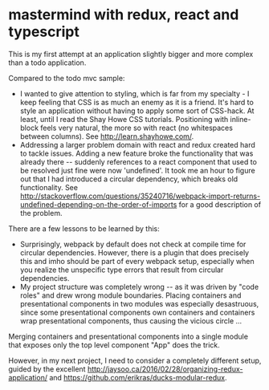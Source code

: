 # mastermind with redux, react and typescript

This is my first attempt at an application slightly bigger and more complex than a todo application.

Compared to the todo mvc sample:
- I wanted to give attention to styling, which is far from my specialty - I keep feeling that
CSS is as much an enemy as it is a friend. It's hard to style an application without having to apply
some sort of CSS-hack. At least, until I read the Shay Howe CSS tutorials. Positioning with inline-block
feels very natural, the more so with react (no whitespaces between columns). See http://learn.shayhowe.com/.
- Addressing a larger problem domain with react and redux created hard to tackle issues. Adding a new feature
broke the functionality that was already there -- suddenly references to a react component that
used to be resolved just fine were now 'undefined'. It took me an hour to figure out that I had
introduced a circular dependency, which breaks old functionality. See http://stackoverflow.com/questions/35240716/webpack-import-returns-undefined-depending-on-the-order-of-imports
for a good description of the problem. 

There are a few lessons to be learned by this:
- Surprisingly, webpack by default does not check at compile time for circular dependencies. However,
there is a plugin that does precisely this and imho should be part of every webpack setup, especially
when you realize the unspecific type errors that result from circular dependencies.
- My project structure was completely wrong -- as it was driven by "code roles" and drew wrong
module boundaries. Placing containers and presentational components in two modules was especially
desastruous, since some presentational components own containers and containers wrap presentational
components, thus causing the vicious circle ...

Merging containers and presentational components into a single module that exposes only the top
level component "App" does the trick.

However, in my next project, I need to consider a completely different setup, guided by the excellent
http://jaysoo.ca/2016/02/28/organizing-redux-application/ and https://github.com/erikras/ducks-modular-redux.